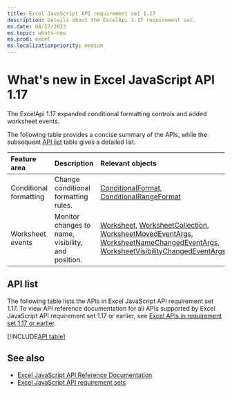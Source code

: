 ```yaml
---
title: Excel JavaScript API requirement set 1.17
description: Details about the ExcelApi 1.17 requirement set.
ms.date: 04/17/2023
ms.topic: whats-new
ms.prod: excel
ms.localizationpriority: medium
---
```


# What's new in Excel JavaScript API 1.17

The ExcelApi 1.17 expanded conditional formatting controls and added worksheet events.

The following table provides a concise summary of the APIs, while the subsequent [API list](#api-list) table gives a detailed list.

| Feature area | Description | Relevant objects |
|:--- |:--- |:--- |
| Conditional formatting | Change conditional formatting rules. | [ConditionalFormat](/javascript/api/excel/excel.conditionalformat), [ConditionalRangeFormat](/javascript/api/excel/excel.conditionalrangeformat) |
| Worksheet events | Monitor changes to name, visibility, and position. | [Worksheet](/javascript/api/excel/excel.worksheet), [WorksheetCollection](/javascript/api/excel/excel.worksheetcollection), [WorksheetMovedEventArgs](/javascript/api/excel/excel.worksheetmovedeventargs), [WorksheetNameChangedEventArgs](/javascript/api/excel/excel.worksheetnamechangedeventargs), [WorksheetVisibilityChangedEventArgs](/javascript/api/excel/excel.worksheetvisibilitychangedeventargs) |

## API list

The following table lists the APIs in Excel JavaScript API requirement set 1.17. To view API reference documentation for all APIs supported by Excel JavaScript API requirement set 1.17 or earlier, see [Excel APIs in requirement set 1.17 or earlier](/javascript/api/excel?view=excel-js-1.17&preserve-view=true).

[!INCLUDE[API table](../../includes/excel-1_17.md)]

## See also

- [Excel JavaScript API Reference Documentation](/javascript/api/excel?view=excel-js-1.16&preserve-view=true)
- [Excel JavaScript API requirement sets](excel-api-requirement-sets.md)
